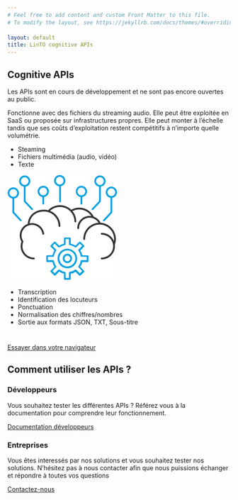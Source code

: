```yaml
---
# Feel free to add content and custom Front Matter to this file.
# To modify the layout, see https://jekyllrb.com/docs/themes/#overriding-theme-defaults

layout: default
title: LinTO cognitive APIs
---
```

<div id="body" class="flex col">
  <section>
    <div class="container">
      <h1 class="big-title centered blue">Cognitive APIs</h1>
      <div class="disclaimer flex row justify-center">
        Les APIs sont en cours de développement et ne sont pas encore ouvertes au public.
      </div>
      <p>Fonctionne avec des fichiers du streaming audio. Elle peut être exploitée en SaaS ou proposée sur infrastructures propres. Elle peut monter à l’échelle tandis que ses coûts d’exploitation restent compétitifs à n’importe quelle volumétrie. </p>
      <div class="flex row justify-center">
        <div class="flex col flex2 justify-center align-center">
          <div class="apis-schema-item ">
            <ul>
              <li>Steaming</li>
              <li>Fichiers multimédia (audio, vidéo)</li>
              <li>Texte</li>
            </ul>
          </div>
        </div>
        <div class="flex col flex1 justify-center align-center">
          <img src="/assets/img/api-intellience.svg" alt="APIs intelligentes" class="apis-schema-img"/>
        </div>
        <div class="flex col flex2 justify-center align-center">
          <div class="apis-schema-item">
            <ul>
              <li>Transcription</li>
              <li>Identification des locuteurs</li>
              <li>Ponctuation</li>
              <li>Normalisation des chiffres/nombres</li>
              <li>Sortie aux formats JSON, TXT, Sous-titre</li>
            </ul>
          </div>
        </div>
      </div>
      <div class="flex row align-center justify-center " style="margin-top: 40px;">
        <a href="/demo/demo/cognitive-apis.html" class="btn-cta blue">Essayer dans votre navigateur</a>
      </div>
    </div>
  </section>
  <section>
    <div class="container">
      <h2 class="big-title centered">Comment <strong class="blue">utiliser</strong> les APIs ?</h2>
      <div class="flex row">
        <div class="flex col flex2 padding-20">
          <h3 class="blue">Développeurs</h3>
          <p class="thin">Vous souhaitez tester les différentes APIs ? Référez vous à la documentation pour comprendre leur fonctionnement.</p>
        </div>
        <div class="flex row align-center justify-center padding-20">
          <a href="#" class="btn-cta blue">Documentation développeurs</a>
        </div>
      </div>
      <div class="flex row">
        <div class="flex col flex2 padding-20">
          <h3 class="blue">Entreprises</h3>
          <p class="thin">Vous êtes interessés par nos solutions et vous souhaitez tester nos solutions.
            N’hésitez pas à nous contacter afin que nous puissions échanger et répondre à toutes vos questions</p>
        </div>
        <div class="flex row align-center justify-center padding-20">
          <a href="#" class="btn-cta dark">Contactez-nous</a>
        </div>
      </div>
    </div>
  </section>
</div>